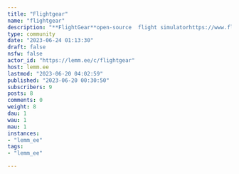 ```yaml
---
title: "Flightgear" 
name: "flightgear"
description: "**FlightGear**open-source  flight simulatorhttps://www.flightgear.org/"
type: community
date: "2023-06-24 01:13:30"
draft: false
nsfw: false
actor_id: "https://lemm.ee/c/flightgear"
host: lemm.ee
lastmod: "2023-06-20 04:02:59"
published: "2023-06-20 00:30:50"
subscribers: 9
posts: 8
comments: 0
weight: 8
dau: 1
wau: 1
mau: 1
instances:
- "lemm_ee"
tags: 
- "lemm_ee"

---
```

